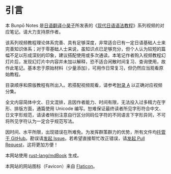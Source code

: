 # 引言

本 Bunpō Notes 是[日语翻译小昊子](https://space.bilibili.com/14371394)所发表的《[现代日语语法教程](https://www.bilibili.com/video/BV1hK4y1S7hz)》系列视频的对应笔记。请大力支持原作者。

该系列视频教程理论体系完善、具有足够深度，非常适合已有一定日语基础人士来完善知识体系；对于零基础人士来说，虽知识点已足够充分，但个人认为较短的篇幅不足以形成深刻的印象，建议搭配使用或多次通读。本笔记作者购入视频教程幻灯片后，发现幻灯片中内容并未加以解释，恐不适合闲散时间复习、查询使用，故作此笔记。基本忠于原始材料（少量添加），可用作日常复习，但仍然应当观看原始教程。

目录顺序和原版教程有所出入。若搭配视频观看，请参考[附录 A](./appendix/course-note-mapping.md) 以正确对应视频分集。

全文内容简体中文、日文混排，且因作者能力、时间有限，无法投入过多精力在字形、排版方面，通篇使用 Unicode 编写。恕难保证最终读者所见字形符合中文、日文字形规范，请读者特别注意自行区分同码位字符的不同语言下字形异同，不可将所见字符认为一定合乎规范写法。

因时间、水平所限，出现错误在所难免。为发挥群策群力的优势，所有文件均[托管于 GitHub](https://github.com/Bokjan/BunpoNotes)。勘误请[发起 Issue](https://github.com/Bokjan/BunpoNotes/issues)。若希望直接帮忙改正错误，请[发起 Pull Request](https://github.com/Bokjan/BunpoNotes/pulls)，这将更加方便！

本网站使用 [rust-lang/mdBook](https://github.com/rust-lang/mdBook) 生成。

本网站的网站图标（Favicon）来自 [Flaticon](https://www.flaticon.com/free-icons/japanese)。
